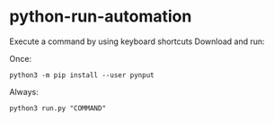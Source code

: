 # python-run-automation

Execute a command by using keyboard shortcuts
Download and run:

Once:
```
python3 -m pip install --user pynput
```

Always:
```
python3 run.py "COMMAND"
```
